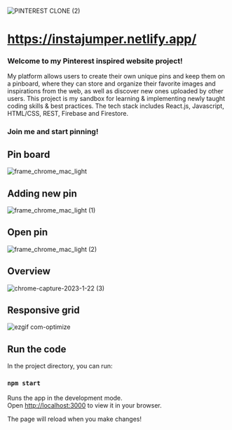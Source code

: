 ![PINTEREST CLONE (2)](https://github.com/fussek/Pinterest_Clone/assets/45184925/90aac7ac-7305-4e4c-a834-2f74033ca7f8)

# https://instajumper.netlify.app/
### Welcome to my Pinterest inspired website project!
  My platform allows users to create their own unique pins and keep them on a pinboard, where they can store and organize their favorite images and inspirations from the web, as well as discover new ones uploaded by other users. This project is my sandbox for learning & implementing newly taught coding skills & best practices. The tech stack includes React.js, Javascript, HTML/CSS, REST, Firebase and Firestore.   
 ### **Join me and start pinning!**

## Pin board
![frame_chrome_mac_light](https://user-images.githubusercontent.com/45184925/236206932-cbbc7ace-d5fe-460a-b7da-885ee7abe50e.png)
## Adding new pin
![frame_chrome_mac_light (1)](https://user-images.githubusercontent.com/45184925/236207080-ffff8096-1185-4c32-8e97-940dcdff164e.png)
## Open pin
![frame_chrome_mac_light (2)](https://user-images.githubusercontent.com/45184925/236207146-d43179b4-fee8-4246-844b-77e007684b31.png)

## Overview
![chrome-capture-2023-1-22 (3)](https://user-images.githubusercontent.com/45184925/220682591-e2a8a25b-f759-4d67-b19f-6f936b39efce.gif)
## Responsive grid
![ezgif com-optimize](https://user-images.githubusercontent.com/45184925/220683261-bf4e3485-fc49-4eb5-b48c-0f0fda288cf1.gif)

## Run the code

In the project directory, you can run:

### `npm start`

Runs the app in the development mode.\
Open [http://localhost:3000](http://localhost:3000) to view it in your browser.

The page will reload when you make changes!
